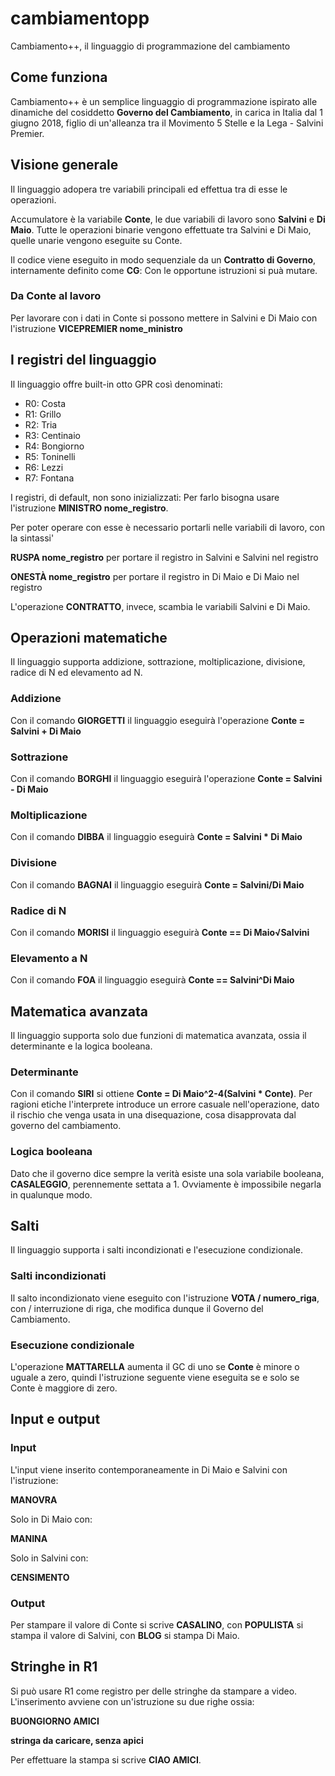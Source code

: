 # cambiamentopp
Cambiamento++, il linguaggio di programmazione del cambiamento

## Come funziona
Cambiamento++ è un semplice linguaggio di programmazione ispirato alle dinamiche del cosiddetto **Governo del Cambiamento**, in carica in Italia dal 1 giugno 2018, figlio di un'alleanza tra il Movimento 5 Stelle e la Lega - Salvini Premier.

## Visione generale

Il linguaggio adopera tre variabili principali ed effettua tra di esse le operazioni.

Accumulatore è la variabile **Conte**, le due variabili di lavoro sono **Salvini** e **Di Maio**. Tutte le operazioni binarie 
vengono effettuate tra Salvini e Di Maio, quelle unarie vengono eseguite su Conte.

Il codice viene eseguito in modo sequenziale da un **Contratto di Governo**, internamente definito come **CG**: Con le opportune istruzioni si puà mutare.

### Da Conte al lavoro
Per lavorare con i dati in Conte si possono mettere in Salvini e Di Maio con l'istruzione **VICEPREMIER nome_ministro**

## I registri del linguaggio
Il linguaggio offre built-in otto GPR così denominati:
* R0: Costa
* R1: Grillo
* R2: Tria
* R3: Centinaio
* R4: Bongiorno
* R5: Toninelli
* R6: Lezzi
* R7: Fontana

I registri, di default, non sono inizializzati: Per farlo bisogna usare l'istruzione **MINISTRO nome_registro**.

Per poter operare con esse è necessario portarli nelle variabili di lavoro, con la sintassi'

**RUSPA nome_registro** per portare il registro in Salvini e Salvini nel registro

**ONESTÀ nome_registro** per portare il registro in Di Maio e Di Maio nel registro

L'operazione **CONTRATTO**, invece, scambia le variabili Salvini e Di Maio. 

## Operazioni matematiche

Il linguaggio supporta addizione, sottrazione, moltiplicazione, divisione, radice di N ed elevamento ad N.

### Addizione
Con il comando **GIORGETTI** il linguaggio eseguirà l'operazione **Conte = Salvini + Di Maio**
### Sottrazione
Con il comando **BORGHI** il linguaggio eseguirà l'operazione **Conte = Salvini - Di Maio**
### Moltiplicazione
Con il comando **DIBBA** il linguaggio eseguirà **Conte = Salvini * Di Maio**
### Divisione
Con il comando **BAGNAI** il linguaggio eseguirà **Conte = Salvini/Di Maio**
### Radice di N
Con il comando **MORISI** il linguaggio eseguirà **Conte == Di Maio√Salvini**
### Elevamento a N
Con il comando **FOA** il linguaggio eseguirà **Conte == Salvini^Di Maio**

## Matematica avanzata
Il linguaggio supporta solo due funzioni di matematica avanzata, ossia il determinante e la logica booleana.

### Determinante
Con il comando **SIRI** si ottiene **Conte = Di Maio^2-4(Salvini * Conte)**. Per ragioni etiche l'interprete introduce un errore casuale nell'operazione, dato il rischio che venga usata in una disequazione, cosa disapprovata dal governo del cambiamento.

### Logica booleana
Dato che il governo dice sempre la verità esiste una sola variabile booleana, **CASALEGGIO**, perennemente settata a 1. Ovviamente è impossibile negarla in qualunque modo.

## Salti
Il linguaggio supporta i salti incondizionati e l'esecuzione condizionale.

### Salti incondizionati
Il salto incondizionato viene eseguito con l'istruzione **VOTA / numero_riga**, con / interruzione di riga, che modifica dunque il Governo del Cambiamento.

### Esecuzione condizionale
L'operazione **MATTARELLA** aumenta il GC di uno se **Conte** è minore o uguale a zero, quindi l'istruzione seguente viene eseguita se e solo se Conte è maggiore di zero.

## Input e output
### Input
L'input viene inserito contemporaneamente in Di Maio e Salvini con l'istruzione:

**MANOVRA**

Solo in Di Maio con:

**MANINA**

Solo in Salvini con:

**CENSIMENTO**

### Output

Per stampare il valore di Conte si scrive **CASALINO**, con **POPULISTA** si stampa il valore di Salvini, con **BLOG** si stampa Di Maio.

## Stringhe in R1

Si può usare R1 come registro per delle stringhe da stampare a video. L'inserimento avviene con un'istruzione su due righe ossia:

**BUONGIORNO AMICI**

**stringa da caricare, senza apici**

Per effettuare la stampa si scrive **CIAO AMICI**.
